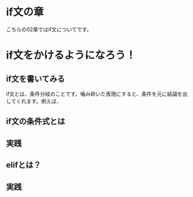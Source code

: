 # if文の章
こちらの02章ではif文についてです。<br>
# if文をかけるようになろう！
## if文を書いてみる
if文とは、条件分岐のことです。嚙み砕いた表現にすると、条件を元に結論を出してくれます。例えば、

## if文の条件式とは

## 実践

## elifとは？

## 実践